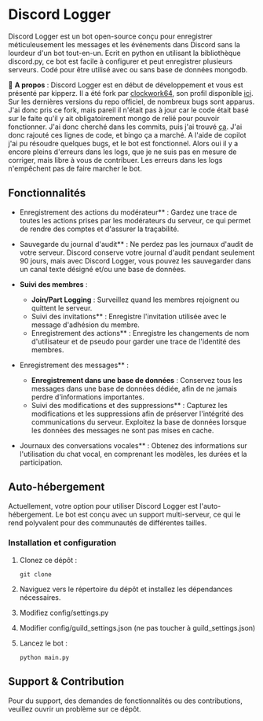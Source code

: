 
# Discord Logger

Discord Logger est un bot open-source conçu pour enregistrer méticuleusement les messages et les événements dans Discord sans la lourdeur d'un bot tout-en-un. Ecrit en python en utilisant la bibliothèque discord.py, ce bot est facile à configurer et peut enregistrer plusieurs serveurs. Codé pour être utilisé avec ou sans base de données mongodb.

📝 **A propos** :
Discord Logger est en début de développement et vous est présenté par kipperz. Il a été fork par [clockwork64](https://github.com/clockwork04/discord-logger), son profil disponible [ici](https://github.com/clockwork04). Sur les dernières versions du repo officiel, de nombreux bugs sont apparus. J'ai donc pris ce fork, mais pareil il n'était pas à jour car le code était basé sur le faite qu'il y ait obligatoirement mongo de relié pour pouvoir fonctionner. J'ai donc cherché dans les commits, puis j'ai trouvé [ça](https://github.com/kipperz/discord-logger/commit/b307d898425d65a464e9615d9f5d8cd4e0d30a1d).
J'ai donc rajouté ces lignes de code, et bingo ça a marché. A l'aide de copilot j'ai pu résoudre quelques bugs, et le bot est fonctionnel. Alors oui il y a encore pleins d'erreurs dans les logs, que je ne suis pas en mesure de corriger, mais libre à vous de contribuer. Les erreurs dans les logs n'empêchent pas de faire marcher le bot.

## Fonctionnalités

- Enregistrement des actions du modérateur** : Gardez une trace de toutes les actions prises par les modérateurs du serveur, ce qui permet de rendre des comptes et d'assurer la traçabilité.

- Sauvegarde du journal d'audit** : Ne perdez pas les journaux d'audit de votre serveur. Discord conserve votre journal d'audit pendant seulement 90 jours, mais avec Discord Logger, vous pouvez les sauvegarder dans un canal texte désigné et/ou une base de données.

- **Suivi des membres** :
  - **Join/Part Logging** : Surveillez quand les membres rejoignent ou quittent le serveur.
  - Suivi des invitations** : Enregistre l'invitation utilisée avec le message d'adhésion du membre.
  - Enregistrement des actions** : Enregistre les changements de nom d'utilisateur et de pseudo pour garder une trace de l'identité des membres.

- Enregistrement des messages** :
  - **Enregistrement dans une base de données** : Conservez tous les messages dans une base de données dédiée, afin de ne jamais perdre d'informations importantes.
  - Suivi des modifications et des suppressions** : Capturez les modifications et les suppressions afin de préserver l'intégrité des communications du serveur. Exploitez la base de données lorsque les données des messages ne sont pas mises en cache.

- Journaux des conversations vocales** : Obtenez des informations sur l'utilisation du chat vocal, en comprenant les modèles, les durées et la participation.

## Auto-hébergement

Actuellement, votre option pour utiliser Discord Logger est l'auto-hébergement. Le bot est conçu avec un support multi-serveur, ce qui le rend polyvalent pour des communautés de différentes tailles.

### Installation et configuration

1. Clonez ce dépôt :
   ```
   git clone 
   ```

2. Naviguez vers le répertoire du dépôt et installez les dépendances nécessaires.

3. Modifiez config/settings.py

4. Modifier config/guild_settings.json (ne pas toucher à guild_settings.json)

5. Lancez le bot :
   ```
   python main.py
   ```

## Support & Contribution

Pour du support, des demandes de fonctionnalités ou des contributions, veuillez ouvrir un problème sur ce dépôt.
